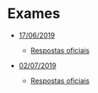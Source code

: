 # Exames

- [17/06/2019](https://drive.google.com/file/d/1mxRrKNDe6fcRT29va31A1OVZbA_aGfCj/view?usp=sharing)

  - [Respostas oficiais](https://drive.google.com/file/d/15vtBpE4Ryahcm9RCkyYPcUCZrurRjb09/view?usp=sharing)

- [02/07/2019](https://drive.google.com/file/d/12ObcR9ZfpdEPztvTghmZ040HZlqXPs-P/view?usp=sharing)

  - [Respostas oficiais](https://drive.google.com/file/d/1l-CChe4FA4WB9uBYmWFaX4DcnZahFbno/view?usp=sharing)
